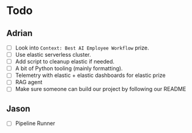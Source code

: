 # Todo

## Adrian

- [ ] Look into `Context: Best AI Employee Workflow` prize.
- [ ] Use elastic serverless cluster.
- [ ] Add script to cleanup elastic if needed.
- [ ] A bit of Python tooling (mainly formatting).
- [ ] Telemetry with elastic + elastic dashboards for elastic prize
- [ ] RAG agent
- [ ] Make sure someone can build our project by following our README

## Jason

- [ ] Pipeline Runner
